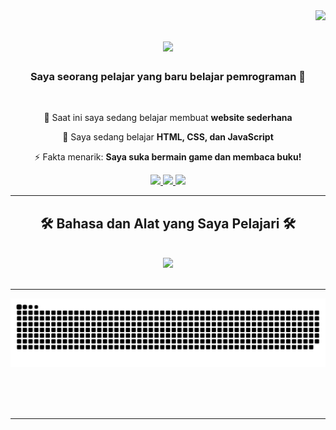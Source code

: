 <img align="right" src="https://visitor-badge.laobi.icu/badge?page_id=salesp07.salesp07" />

<h1 align="center">
    <img src="https://readme-typing-svg.herokuapp.com/?font=Righteous&size=35&center=true&vCenter=true&width=500&height=70&duration=4000&lines=Halo+Selamat+Datang!+👋;+Saya+Muhammad+Jaja+Maulana;" />
</h1>

<h3 align="center">Saya seorang pelajar yang baru belajar pemrograman 🌟</h3>

<br/>

<div align="center">
 
 🔭 Saat ini saya sedang belajar membuat **website sederhana**
 
 🌱 Saya sedang belajar **HTML, CSS, dan JavaScript**

⚡ Fakta menarik: **Saya suka bermain game dan membaca buku!**

 </div>
 
<div align="center"> 
  <a href="https://www.instagram.com/majmu25/" target="_blank">
    <img src="https://img.shields.io/badge/Instagram-333333?style=for-the-badge&logo=instagram&logoColor=white" />
  </a>
  <a href="https://tiktok.com" target="_blank">
    <img src="https://img.shields.io/badge/TikTok-000000?style=for-the-badge&logo=tiktok&logoColor=white" />
  </a>
  <a href="https://facebook.com" target="_blank">
    <img src="https://img.shields.io/badge/Facebook-1877F2?style=for-the-badge&logo=facebook&logoColor=white" />
  </a>
</div>

 <hr/>
 
<h2 align="center">🛠️ Bahasa dan Alat yang Saya Pelajari 🛠️</h2>
<br/>
<div align="center">
    <img src="https://skillicons.dev/icons?i=html,css,js,bootstrap,laravel,php" />
</div>

<br/>
<hr/>

<div align="center">
  <img alt="ular memakan kontribusi saya" src="https://raw.githubusercontent.com/salesp07/salesp07/output/github-contribution-grid-snake.svg" />
  
  <br/><br/><br/>
</div>

<hr/>
